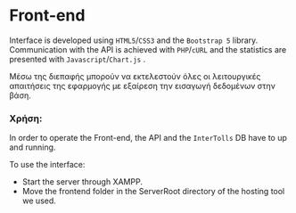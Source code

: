 # Front-end

Interface is developed using `HTML5`/`CSS3` and the `Bootstrap 5` library. Communication with the API is achieved with `PHP`/`cURL` and the statistics are presented with `Javascript`/`Chart.js` .

Μέσω της διεπαφής μπορούν να εκτελεστούν όλες οι λειτουργικές απαιτήσεις της εφαρμογής με εξαίρεση την εισαγωγή δεδομένων στην βάση.

### Χρήση:

In order to operate the Front-end, the API and the `InterTolls` DB have to up and running.

To use the interface:
  - Start the server through XAMPP.
  - Move the frontend folder in the ServerRoot directory of the hosting tool we used.
